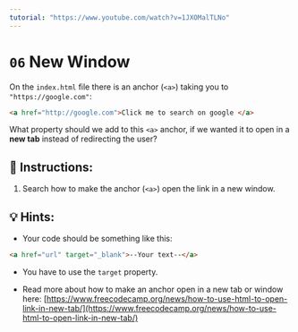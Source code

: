 ```yaml
---
tutorial: "https://www.youtube.com/watch?v=1JXOMalTLNo"
---
```


# `06` New Window

On the `index.html` file there is an anchor (`<a>`) taking you to `"https://google.com"`:

```html
<a href="http://google.com">Click me to search on google </a>
```

What property should we add to this `<a>` anchor, if we wanted it to open in a **new tab** instead of redirecting the user?

## 📝 Instructions:

1. Search how to make the anchor (`<a>`) open the link in a new window.

## 💡 Hints:

+ Your code should be something like this:

```md
<a href="url" target="_blank">--Your text--</a> 
```

+ You have to use the `target` property.

+ Read more about how to make an anchor open in a new tab or window here: [https://www.freecodecamp.org/news/how-to-use-html-to-open-link-in-new-tab/](https://www.freecodecamp.org/news/how-to-use-html-to-open-link-in-new-tab/)
